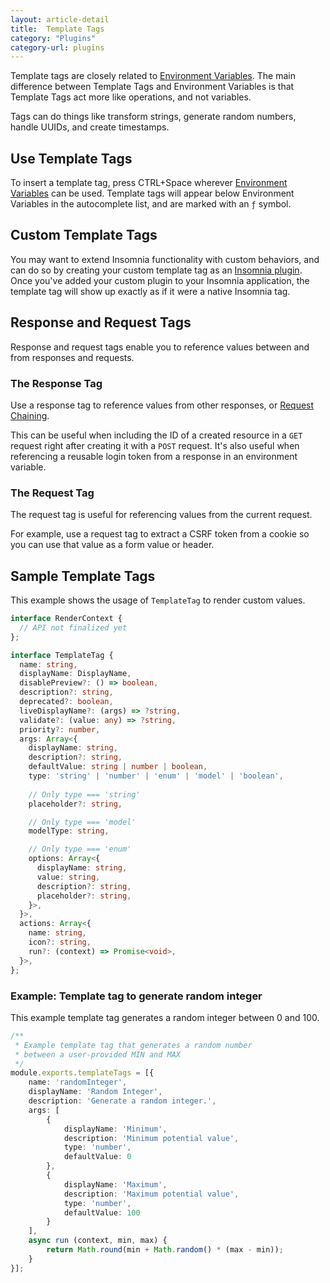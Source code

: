 ```yaml
---
layout: article-detail
title:  Template Tags
category: "Plugins"
category-url: plugins
---
```


Template tags are closely related to [Environment Variables](/insomnia/environment-variables/). The main difference between Template Tags and Environment Variables is that Template Tags act more like operations, and not variables.

Tags can do things like transform strings, generate random numbers, handle UUIDs, and create timestamps.

## Use Template Tags

To insert a template tag, press CTRL+Space wherever [Environment Variables](/insomnia/environment-variables/) can be used. Template tags will appear below Environment Variables in the autocomplete list, and are marked with an `ƒ` symbol.

## Custom Template Tags

You may want to extend Insomnia functionality with custom behaviors, and can do so by creating your custom template tag as an [Insomnia plugin](/insomnia/introduction-to-plugins/). Once you've added your custom plugin to your Insomnia application, the template tag will show up exactly as if it were a native Insomnia tag.

## Response and Request Tags

Response and request tags enable you to reference values between and from responses and requests.

### The Response Tag

Use a response tag to reference values from other responses, or [Request Chaining](/insomnia/chaining-requests).

This can be useful when including the ID of a created resource in a `GET` request right after creating it with a `POST` request. It's also useful when referencing a reusable login token from a response in an environment variable.

### The Request Tag

The request tag is useful for referencing values from the current request. 

For example, use a request tag to extract a CSRF token from a cookie so you can use that value as a form value or header.

## Sample Template Tags

This example shows the usage of `TemplateTag` to render custom values.

```ts
interface RenderContext {
  // API not finalized yet
};

interface TemplateTag {
  name: string,
  displayName: DisplayName,
  disablePreview?: () => boolean,
  description?: string,
  deprecated?: boolean,
  liveDisplayName?: (args) => ?string,
  validate?: (value: any) => ?string,
  priority?: number,
  args: Array<{
    displayName: string,
    description?: string,
    defaultValue: string | number | boolean,
    type: 'string' | 'number' | 'enum' | 'model' | 'boolean',
    
    // Only type === 'string'
    placeholder?: string,

    // Only type === 'model'
    modelType: string,

    // Only type === 'enum'
    options: Array<{
      displayName: string,
      value: string,
      description?: string,
      placeholder?: string,
    }>,
  }>,
  actions: Array<{
    name: string,
    icon?: string,
    run?: (context) => Promise<void>,
  }>,
};
```

### Example: Template tag to generate random integer

This example template tag generates a random integer between 0 and 100.

```ts
/**
 * Example template tag that generates a random number 
 * between a user-provided MIN and MAX
 */
module.exports.templateTags = [{
    name: 'randomInteger',
    displayName: 'Random Integer',
    description: 'Generate a random integer.',
    args: [
        {
            displayName: 'Minimum',
            description: 'Minimum potential value',
            type: 'number',
            defaultValue: 0
        }, 
        {
            displayName: 'Maximum',
            description: 'Maximum potential value',
            type: 'number',
            defaultValue: 100
        }
    ],
    async run (context, min, max) {
        return Math.round(min + Math.random() * (max - min));
    }
}];
```

